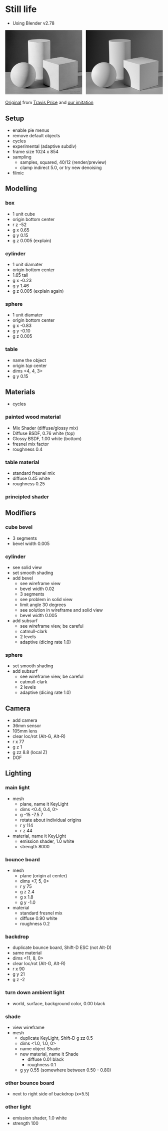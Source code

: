 # Still life
 - Using Blender v2.78

![Comparison of original and imitation](compare_thumb.png)

[Original](reference/136755126_a5868fdbea_b.jpg) from [Travis Price](https://www.flickr.com/photos/digitalcraftsman/136755126/in/photostream/)
and
[our imitation](renders/crosshatch5.png)

## Setup
 - enable pie menus
 - remove default objects
 - cycles
 - experimental (adaptive subdiv)
 - frame size 1024 x 854
 - sampling
   - samples, squared, 40/12 (render/preview)
   - clamp indirect 5.0, or try new denoising
 - filmic

## Modelling

### box
 - 1 unit cube
 - origin bottom center
 - r z -52
 - g x 0.65
 - g y 0.15
 - g z 0.005 (explain)

### cylinder
 - 1 unit diamater
 - origin bottom center
 - 1.65 tall
 - g x -0.23
 - g y 1.46
 - g z 0.005 (explain again)

### sphere
 - 1 unit diamater
 - origin bottom center
 - g x -0.83
 - g y -0.10
 - g z 0.005

### table
 - name the object
 - origin _top_ center
 - dims <4, 4, 3>
 - g y 0.15

## Materials

 - cycles

### painted wood material
 - Mix Shader (diffuse/glossy mix)
 - Diffuse BSDF, 0.76 white (top)
 - Glossy BSDF, 1.00 white (bottom)
 - fresnel mix factor
 - roughness 0.4

### table material
 - standard fresnel mix
 - diffuse 0.45 white
 - roughness 0.25

### principled shader

## Modifiers

### cube bevel
 - 3 segments
 - bevel width 0.005

### cylinder
 - see solid view
 - set smooth shading
 - add bevel
   - see wireframe view
   - bevel width 0.02
   - 3 segments
   - see problem in solid view
   - limit angle 30 degrees
   - see solution in wireframe and solid view
   - bevel width 0.005
 - add subsurf
   - see wireframe view, be careful
   - catmull-clark
   - 2 levels
   - adaptive (dicing rate 1.0)

### sphere
 - set smooth shading
 - add subsurf
   - see wireframe view, be careful
   - catmull-clark
   - 2 levels
   - adaptive (dicing rate 1.0)

## Camera

 - add camera
 - 36mm sensor
 - 105mm lens
 - clear loc/rot (Alt-G, Alt-R)
 - r x 77
 - g z 1
 - g zz 8.8 (local Z)
 - DOF

## Lighting

### main light
 - mesh
   - plane, name it KeyLight
   - dims <0.4, 0.4, 0>
   - g -15 <tab> -7.5 <tab> 7
   - rotate about individual origins
   - r y 114
   - r z 44
 - material, name it KeyLight
   - emission shader, 1.0 white
   - strength 8000

### bounce board
 - mesh
   - plane (origin at center)
   - dims <7, 5, 0>
   - r y 75
   - g z 2.4
   - g x 1.8
   - g y -1.0
 - material
   - standard fresnel mix
   - diffuse 0.90 white
   - roughness 0.2

### backdrop
 - duplicate bounce board, Shift-D ESC (not Alt-D)
 - same material
 - dims <11, 8, 0>
 - clear loc/rot (Alt-G, Alt-R)
 - r x 90
 - g y 21
 - g z -2

### turn down ambient light
 - world, surface, background color, 0.00 black

### shade
 - view wireframe
 - mesh
   - duplicate KeyLight, Shift-D g zz 0.5
   - dims <1.0, 1.0, 0>
   - name object Shade
   - new material, name it Shade
     - diffuse 0.01 black
     - roughness 0.1
   - g yy 0.55 (somewhere between 0.50 - 0.80)

### other bounce board
 - next to right side of backdrop (x=5.5)

### other light
 - emission shader, 1.0 white
 - strength 100
